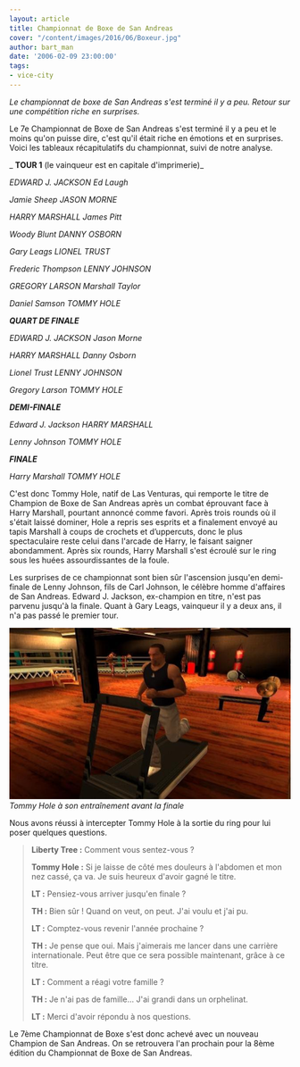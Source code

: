 ```yaml
---
layout: article
title: Championnat de Boxe de San Andreas
cover: "/content/images/2016/06/Boxeur.jpg"
author: bart_man
date: '2006-02-09 23:00:00'
tags:
- vice-city
---
```


_Le championnat de boxe de San Andreas s'est terminé il y a peu. Retour sur une compétition riche en surprises._

Le 7e Championnat de Boxe de San Andreas s'est terminé il y a peu et le moins qu'on puisse dire, c'est qu'il était riche en émotions et en surprises. Voici les tableaux récapitulatifs du championnat, suivi de notre analyse.

_ **TOUR 1** (le vainqueur est en capitale d'imprimerie)_

_EDWARD J. JACKSON Ed Laugh_

_Jamie Sheep JASON MORNE_

_HARRY MARSHALL James Pitt_

_Woody Blunt DANNY OSBORN_

_Gary Leags LIONEL TRUST_

_Frederic Thompson LENNY JOHNSON_

_GREGORY LARSON Marshall Taylor_

_Daniel Samson TOMMY HOLE_

**_QUART DE FINALE_**

_EDWARD J. JACKSON Jason Morne_

_HARRY MARSHALL Danny Osborn_

_Lionel Trust LENNY JOHNSON_

_Gregory Larson TOMMY HOLE_

**_DEMI-FINALE_**

_Edward J. Jackson HARRY MARSHALL_

_Lenny Johnson TOMMY HOLE_

**_FINALE_**

_Harry Marshall TOMMY HOLE_

C'est donc Tommy Hole, natif de Las Venturas, qui remporte le titre de Champion de Boxe de San Andreas après un combat éprouvant face à Harry Marshall, pourtant annoncé comme favori. Après trois rounds où il s'était laissé dominer, Hole a repris ses esprits et a finalement envoyé au tapis Marshall à coups de crochets et d’uppercuts, donc le plus spectaculaire reste celui dans l'arcade de Harry, le faisant saigner abondamment. Après six rounds, Harry Marshall s'est écroulé sur le ring sous les huées assourdissantes de la foule.

Les surprises de ce championnat sont bien sûr l'ascension jusqu'en demi-finale de Lenny Johnson, fils de Carl Johnson, le célèbre homme d'affaires de San Andreas. Edward J. Jackson, ex-champion en titre, n'est pas parvenu jusqu'à la finale. Quant à Gary Leags, vainqueur il y a deux ans, il n'a pas passé le premier tour.

![Tommy Hole à son entraînement avant la finale](/content/images/2005/01/Boxeur2.jpg)
_Tommy Hole à son entraînement avant la finale_

Nous avons réussi à intercepter Tommy Hole à la sortie du ring pour lui poser quelques questions.

> **Liberty Tree :** Comment vous sentez-vous ?
> 
> **Tommy Hole :** Si je laisse de côté mes douleurs à l'abdomen et mon nez cassé, ça va. Je suis heureux d'avoir gagné le titre.
> 
> **LT :** Pensiez-vous arriver jusqu'en finale ?
> 
> **TH :** Bien sûr ! Quand on veut, on peut. J'ai voulu et j'ai pu.
> 
> **LT :** Comptez-vous revenir l'année prochaine ?
> 
> **TH :** Je pense que oui. Mais j'aimerais me lancer dans une carrière internationale. Peut être que ce sera possible maintenant, grâce à ce titre.
> 
> **LT :** Comment a réagi votre famille ?
> 
> **TH :** Je n'ai pas de famille... J'ai grandi dans un orphelinat.
> 
> **LT :** Merci d'avoir répondu à nos questions.

Le 7ème Championnat de Boxe s'est donc achevé avec un nouveau Champion de San Andreas. On se retrouvera l'an prochain pour la 8ème édition du Championnat de Boxe de San Andreas.

<!--kg-card-end: markdown-->
